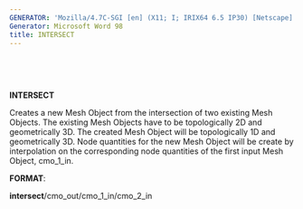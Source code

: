 ```yaml
---
GENERATOR: 'Mozilla/4.7C-SGI [en] (X11; I; IRIX64 6.5 IP30) [Netscape]'
Generator: Microsoft Word 98
title: INTERSECT
---
```


 

 

 **INTERSECT**

  Creates a new Mesh Object from the intersection of two existing Mesh
  Objects. The existing Mesh Objects have to be topologically 2D and
  geometrically 3D. The created Mesh Object will be topologically 1D
  and geometrically 3D. Node quantities for the new Mesh Object will
  be create by interpolation on the corresponding node quantities of
  the first input Mesh Object, cmo\_1\_in.

 **FORMAT**:

  **intersect**/cmo\_out/cmo\_1\_in/cmo\_2\_in
